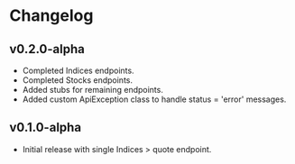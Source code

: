 # Changelog

## v0.2.0-alpha

- Completed Indices endpoints.
- Completed Stocks endpoints.
- Added stubs for remaining endpoints.
- Added custom ApiException class to handle status = 'error' messages.

## v0.1.0-alpha

- Initial release with single Indices > quote endpoint.
